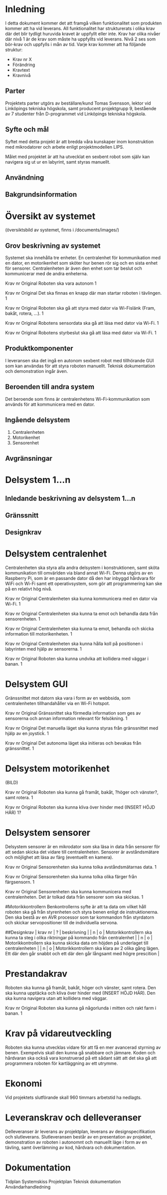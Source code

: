 # Inledning
I detta dokument kommer det att framgå vilken funktionalitet som produkten kommer att ha vid leverans. All funktionalitet har strukturerats i olika krav där det blir tydligt huruvida kravet är uppfyllt eller inte. Krav har olika nivåer där nivå 1 är de krav som måste ha uppfyllts vid leverans. Nivå 2 ses som bör-krav och uppfylls i mån av tid. Varje krav kommer att ha följande struktur:
- Krav nr X
- Förändring
- Kravtext
- Kravnivå

## Parter
Projektets parter utgörs av beställare/kund Tomas Svensson, lektor vid Linköpings tekniska högskola, samt producent projektgrupp 9, bestående av 7 studenter från D-programmet vid Linköpings tekniska högskola. 

## Syfte och mål
Syftet med detta projekt är att bredda våra kunskaper inom konstruktion med
mikrodatorer och arbete enligt projektmodellen LIPS.

Målet med projektet är att ha utvecklat en sexbent robot som själv kan navigera sig ut ur en labyrint, samt styras manuellt. 
## Användning
## Bakgrundsinformation

# Översikt av systemet
(översiktsbild av systemet, finns i /documents/images/)

## Grov beskrivning av systemet
Systemet ska innehålla tre enheter. En centralenhet för kommunikation med en dator, en motorikenhet som sköter hur benen rör sig och en sista enhet för sensorer. Centralenheten är även den enhet som tar beslut och kommunicerar med de andra enheterna. 

Krav nr
Original
Roboten ska vara autonom 
1

Krav nr
Original
Det ska finnas en knapp där man startar roboten i tävlingen. 
1

Krav nr
Original
Roboten ska gå att styra med dator via Wi-Fislänk (Fram, bakåt, rotera, ...). 
1

Krav nr
Original
Robotens sensordata ska gå att läsa med dator via Wi-Fi. 
1

Krav nr
Original
Robotens styrbeslut ska gå att läsa med dator via Wi-Fi. 
1


## Produktkomponenter
I leveransen ska det ingå en autonom sexbent robot med tillhörande GUI som kan användas för att styra roboten manuellt. Teknisk dokumentation och demonstration ingår även. 

## Beroenden till andra system
Det beroende som finns är centralenhetens Wi-Fi-kommunikation som används för att kommunicera med en dator.

## Ingående delsystem
1. Centralenheten
2. Motorikenhet
3. Sensorenhet

## Avgränsningar


# Delsystem 1...n
## Inledande beskrivning av delsystem 1...n
## Gränssnitt
## Designkrav

# Delsystem centralenhet
Centralenheten ska styra alla andra delsystem i konstruktionen, samt sköta
kommunikation till omvärlden via bland annat Wi-Fi. Denna utgörs av en Raspberry
Pi, som är en passande dator då den har inbyggd hårdvara för WiFi och Wi-Fi samt
ett operativsystem, som gör att programmering kan ske på en relativt hög nivå.

Krav nr
Original
Centralenheten ska kunna kommunicera med en dator via Wi-Fi.
1

Krav nr
Original
Centralenheten ska kunna ta emot och behandla data från sensorenheten.
1

Krav nr
Original
Centralenheten ska kunna ta emot, behandla och skicka information till motorikenheten. 
1

Krav nr
Original
Centralenheten ska kunna hålla koll på positionen i labyrinten med hjälp av sensorerna.
1

Krav nr
Original
Roboten ska kunna undvika att kollidera med väggar i banan. 
1

# Delsystem GUI
Gränssnittet mot datorn ska vara i form av en webbsida, som centralenheten 
tillhandahåller via en Wi-Fi hotspot.

Krav nr
Original
Gränssnittet ska förmedla information som ges av sensorerna och annan information
relevant för felsökning.
1

Krav nr
Original
Det manuella läget ska kunna styras från gränssnittet med hjälp av en joysticḱ.
1

Krav nr
Original
Det autonoma läget ska initieras och bevakas från gränssnittet.
1

# Delsystem motorikenhet
(BILD)

Krav nr 
Original
Roboten ska kunna gå framåt, bakåt, ?höger och vänster?, samt rotera.
1

Krav nr 
Original
Roboten ska kunna kliva över hinder med (INSERT HÖJD HÄR) 
1?


# Delsystem sensorer
Delsystem sensorer är en mikrodator som ska läsa in data från sensorer för att sedan skicka det vidare till centralenheten. Sensorer är avståndsmätare och möjlighet att läsa av färg (eventuellt en kamera). 

Krav nr 
Original
Sensorenheten ska kunna tolka avståndsmätarnas data.
1

Krav nr 
Original
Sensorenheten ska kunna tolka olika färger från färgsensorn. 
1

Krav nr 
Original
Sensorenheten ska kunna kommunicera med centralenheten. Det är tolkad data från sensorer som ska skickas. 
1

#Motorikkontrollern
Benkontrollerns syfte är att ta data om vilket håll roboten ska gå från
styrenheten och styra benen enligt de instruktionerna. Den ska 
bestå av en AVR processor som tar kommandon från styrdatorn och skickar servopositioner 
till de individuella servona.


##Designkrav
| krav nr | ? | beskrivning                                                                                                                  |
| n       | o | Motorikkontrollern ska kunna ta steg  i olika riktningar på kommando från centralenhet                                       |
| n       | o | Motorikkontrollern ska kunna skicka data om höjden på underlaget till centralenheten                                         |
| n       | o | Motorikkontrollern ska klara av 2 olika gång lägen. Ett där den går snabbt och ett där den går långsamt med högre prescition |






# Prestandakrav
Roboten ska kunna gå framåt, bakåt, höger och vänster, samt rotera. Den ska kunna
upptäcka och kliva över hinder med (INSERT HÖJD HÄR). Den ska kunna navigera
utan att kollidera med väggar.

Krav nr
Original
Roboten ska kunna gå någorlunda i mitten och rakt farm i banan. 
1

# Krav på vidareutveckling
Roboten ska kunna utvecklas vidare för att få en mer avancerad styrning av benen. 
Exempelvis skall den kunna gå snabbare och jämnare. Koden och hårdvaran ska också vara
konstruerad på ett sådant sätt att det ska gå att programmera roboten för
kartläggning av ett utrymme.

# Ekonomi
Vid projektets slutförande skall 960 timmars arbetstid ha nedlagts.

# Leveranskrav och delleveranser
Delleveranser är leverans av projektplan, leverans av designspecifikation 
och slutleverans. Slutleveransen består av en presentation av projektet, 
demonstration av roboten i autonomnt och manuellt läge i form av en tävling,
samt överlämning av kod, hårdvara och dokumentation.

# Dokumentation
Tidplan 
Systemskiss 
Projektplan
Teknisk dokumentation 
Användarhandledning 


